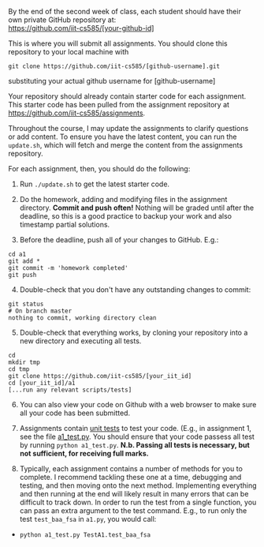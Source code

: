 By the end of the second week of class, each student should have their own private GitHub repository at:  
<https://github.com/iit-cs585/[your-github-id]>

This is where you will submit all assignments. You should clone this repository to your local machine with

`git clone https://github.com/iit-cs585/[github-username].git`

substituting your actual github username for [github-username]

Your repository should already contain starter code for each assignment. This starter code has been pulled from the assignment repository at <https://github.com/iit-cs585/assignments>.

Throughout the course, I may update the assignments to clarify questions or add content. To ensure you have the latest content, you can run the `update.sh`, which will fetch and merge the content from the assignments repository.

For each assignment, then, you should do the following:

1. Run `./update.sh` to get the latest starter code.

2. Do the homework, adding and modifying files in the assignment directory. **Commit and push often!** Nothing will be graded until after the deadline, so this is a good practice to backup your work and also timestamp partial solutions.

3. Before the deadline, push all of your changes to GitHub. E.g.:
  ```
  cd a1
  git add *
  git commit -m 'homework completed'
  git push
  ```

4. Double-check that you don't have any outstanding changes to commit:
  ```
  git status
  # On branch master
  nothing to commit, working directory clean
  ```

5. Double-check that everything works, by cloning your repository into a new directory and executing all tests.
  ```
  cd 
  mkdir tmp
  cd tmp
  git clone https://github.com/iit-cs585/[your_iit_id]
  cd [your_iit_id]/a1
  [...run any relevant scripts/tests]
  ```

6. You can also view your code on Github with a web browser to make sure all your code has been submitted.

7. Assignments contain [unit tests](http://docs.python-guide.org/en/latest/writing/tests/) to test your code. (E.g., in assignment 1, see the file [a1_test.py](https://github.com/iit-cs585/assignments/blob/master/a1/a1_test.py). You should ensure that your code passess all test by running `python a1_test.py`. **N.b. Passing all tests is necessary, but not sufficient, for receiving full marks.**

8. Typically, each assignment contains a number of methods for you to complete. I recommend tackling these one at a time, debugging and testing, and then moving onto the next method. Implementing everything and then running at the end will likely result in many errors that can be difficult to track down. In order to run the test from a single function, you can pass an extra argument to the test command. E.g., to run only the test `test_baa_fsa` in `a1.py`, you would call:
  - `python a1_test.py TestA1.test_baa_fsa`
